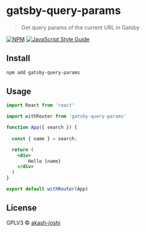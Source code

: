 # gatsby-query-params

> Get query params of the current URL in Gatsby

[![NPM](https://img.shields.io/npm/v/gatsby-query-params.svg)](https://www.npmjs.com/package/gatsby-query-params) [![JavaScript Style Guide](https://img.shields.io/badge/code_style-standard-brightgreen.svg)](https://standardjs.com)

## Install

```bash
npm add gatsby-query-params
```

## Usage

```jsx
import React from 'react'

import withRouter from 'gatsby-query-params'

function App({ search }) {
  
  const { name } = search;

  return (
    <div>
        Hello {name}
    </div>
  )
}

export default withRouter(App)
```

## License

GPLV3 © [akash-joshi](https://github.com/akash-joshi)
